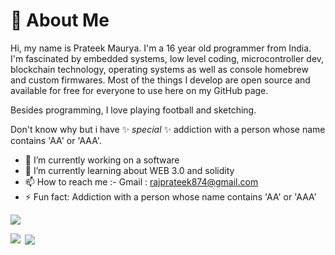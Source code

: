 # 💫 About Me
Hi, my name is Prateek Maurya. 
I'm a 16 year old programmer from India. 
I'm fascinated by embedded systems, low level coding, microcontroller dev, blockchain technology, operating systems as well as console homebrew and custom firmwares.
Most of the things I develop are open source and available for free for everyone to use here on my GitHub page.

Besides programming, I love playing football and sketching.

Don't know why but i have ✨ _special_ ✨ addiction with a person whose name contains 'AA' or 'AAA'.
- 🔭 I’m currently working on a software
- 🌱 I’m currently learning about WEB 3.0 and solidity
- 📫 How to reach me :- 
      Gmail : rajprateek874@gmail.com 
- ⚡ Fun fact: Addiction with a person whose name contains 'AA' or 'AAA'
<img align="center" src="https://github-readme-streak-stats.herokuapp.com/?user=PrateekMaurya2&theme=dracula">
<p><img align="left" src="https://github-readme-stats.vercel.app/api/top-langs?username=PrateekMaurya2&show_icons=true&locale=en&layout=compact"/></p>
<p>&nbsp;<img align="center" src="https://github-readme-stats.vercel.app/api?username=PrateekMaurya2&show_icons=true&locale=en"/></p>

